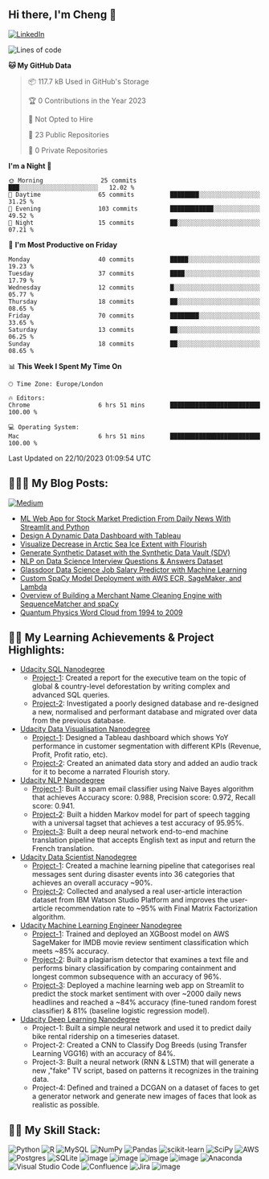 ## Hi there, I'm Cheng 👋 
[![LinkedIn](https://img.shields.io/badge/linkedin-%230077B5.svg?style=for-the-badge&logo=linkedin&logoColor=white)](https://www.linkedin.com/in/cheng-zhang-carson/)

<!--START_SECTION:waka-->
![Lines of code](https://img.shields.io/badge/From%20Hello%20World%20I%27ve%20Written-1.9%20million%20lines%20of%20code-blue)

**🐱 My GitHub Data** 

> 📦 117.7 kB Used in GitHub's Storage 
 > 
> 🏆 0 Contributions in the Year 2023
 > 
> 🚫 Not Opted to Hire
 > 
> 📜 23 Public Repositories 
 > 
> 🔑 0 Private Repositories 
 > 
**I'm a Night 🦉** 

```text
🌞 Morning                25 commits          ███░░░░░░░░░░░░░░░░░░░░░░   12.02 % 
🌆 Daytime                65 commits          ████████░░░░░░░░░░░░░░░░░   31.25 % 
🌃 Evening                103 commits         ████████████░░░░░░░░░░░░░   49.52 % 
🌙 Night                  15 commits          ██░░░░░░░░░░░░░░░░░░░░░░░   07.21 % 
```
📅 **I'm Most Productive on Friday** 

```text
Monday                   40 commits          █████░░░░░░░░░░░░░░░░░░░░   19.23 % 
Tuesday                  37 commits          ████░░░░░░░░░░░░░░░░░░░░░   17.79 % 
Wednesday                12 commits          █░░░░░░░░░░░░░░░░░░░░░░░░   05.77 % 
Thursday                 18 commits          ██░░░░░░░░░░░░░░░░░░░░░░░   08.65 % 
Friday                   70 commits          ████████░░░░░░░░░░░░░░░░░   33.65 % 
Saturday                 13 commits          ██░░░░░░░░░░░░░░░░░░░░░░░   06.25 % 
Sunday                   18 commits          ██░░░░░░░░░░░░░░░░░░░░░░░   08.65 % 
```


📊 **This Week I Spent My Time On** 

```text
🕑︎ Time Zone: Europe/London

🔥 Editors: 
Chrome                   6 hrs 51 mins       █████████████████████████   100.00 % 

💻 Operating System: 
Mac                      6 hrs 51 mins       █████████████████████████   100.00 % 
```


 Last Updated on 22/10/2023 01:09:54 UTC
<!--END_SECTION:waka-->

## 🧑🏻‍🌾 My Blog Posts: 
[![Medium](https://img.shields.io/badge/Medium-12100E?style=for-the-badge&logo=medium&logoColor=white)](https://medium.com/@kyoto-cheng)
- [ML Web App for Stock Market Prediction From Daily News With Streamlit and Python](https://medium.com/swlh/build-a-ml-web-app-for-stock-market-prediction-from-daily-news-with-streamlit-and-python-7c4cf918d9b4)
- [Design A Dynamic Data Dashboard with Tableau](https://towardsdatascience.com/design-a-dynamic-data-dashboard-with-tableau-e78cb91af212)
- [Visualize Decrease in Arctic Sea Ice Extent with Flourish](https://towardsdatascience.com/a-visualization-of-decrease-in-arctic-sea-ice-extent-over-past-40-years-fb377bdf94a1)
- [Generate Synthetic Dataset with the Synthetic Data Vault (SDV)](https://medium.com/geekculture/generate-synthetic-dataset-with-the-synthetic-data-vault-sdv-26b564b8fe15)
- [NLP on Data Science Interview Questions & Answers Dataset](https://towardsdatascience.com/nlp-on-data-science-interview-questions-answers-dataset-5e7b31f749cf)
- [Glassdoor Data Science Job Salary Predictor with Machine Learning](https://medium.com/geekculture/data-science-job-salary-predictor-with-machine-learning-from-glassdoor-ad1ca38c6175)
- [Custom SpaCy Model Deployment with AWS ECR, SageMaker, and Lambda](https://towardsdatascience.com/a-custom-spacy-model-deployment-with-aws-ecr-sagemaker-lambda-72a488fe58)
- [Overview of Building a Merchant Name Cleaning Engine with SequenceMatcher and spaCy](https://towardsdatascience.com/an-overview-of-building-a-merchant-name-cleaning-engine-with-sequencematcher-and-spacy-9d8138b9aace)
- [Quantum Physics Word Cloud from 1994 to 2009](https://towardsdatascience.com/lets-generate-a-quantum-physics-word-cloud-from-1994-to-2009-d53ee1bf4825)

## 🧗🏻 My Learning Achievements & Project Highlights: 
- [Udacity SQL Nanodegree](https://graduation.udacity.com/confirm/GAFFAGZP)
  - [Project-1](https://github.com/kyoto-cheng/SQL-Analyze-Deforestation): Created a report for the executive team on the topic of global & country-level deforestation by writing complex and advanced SQL queries. 
  - [Project-2](https://github.com/kyoto-cheng/SQL-Design-New-PostgreSQL-Database): Investigated a poorly designed database and re-designed a new, normalised and performant database and migrated over data from the previous database.  
- [Udacity Data Visualisation Nanodegree](https://graduation.udacity.com/confirm/AD44QHWJ)
  - [Project-1](https://medium.com/towards-data-science/design-a-dynamic-data-dashboard-with-tableau-e78cb91af212): Designed a Tableau dashboard which shows YoY performance in customer segmentation with different KPIs (Revenue, Profit, Profit ratio, etc).
  - [Project-2](https://medium.com/towards-data-science/a-visualization-of-decrease-in-arctic-sea-ice-extent-over-past-40-years-fb377bdf94a1): Created an animated data story and added an audio track for it to become a narrated Flourish story. 
- [Udacity NLP Nanodegree](https://graduation.udacity.com/confirm/YSHK6MDV)
  - [Project-1](https://github.com/kyoto-cheng/Spam-Classifier-with-Naive-Bayes-Algorithm): Built a spam email classifier using Naive Bayes algorithm that achieves Accuracy score: 0.988, Precision score: 0.972, Recall score: 0.941.
  - [Project-2](https://github.com/kyoto-cheng/Hidden-Markov-Model-for-Part-of-Speech-Tagging): Built a hidden Markov model for part of speech tagging with a universal tagset that achieves a test accuracy of 95.95%. 
  - [Project-3](https://github.com/kyoto-cheng/NLP-Machine-Learning-Translation): Built a deep neural network end-to-end machine translation pipeline that accepts English text as input and return the French translation.  
- [Udacity Data Scientist Nanodegree](https://graduation.udacity.com/confirm/ZHLH4AAE)
  - [Project-1](https://github.com/kyoto-cheng/Machine-Learning-On-Disaster-Response-Project): Created a machine learning pipeline that categorises real messages sent during disaster events into 36 categories that achieves an overall accuracy ~90%. 
  - [Project-2](https://github.com/kyoto-cheng/IBM-Articles-Recommendation-with-Machine-Learning): Collected and analysed a real user-article interaction dataset from IBM Watson Studio Platform and improves the user-article recommendation rate to ~95% with Final Matrix Factorization algorithm. 
- [Udacity Machine Learning Engineer Nanodegree](https://graduation.udacity.com/confirm/PRYYR69M)
  - [Project-1](https://github.com/kyoto-cheng/LSTM-Sentiment-Analysis-with-AWS-SageMaker): Trained and deployed an XGBoost model on AWS SageMaker for IMDB movie review sentiment classification which meets ~85% accuracy.
  - [Project-2](https://github.com/kyoto-cheng/NLP-On-Plagiarism-Detection): Built a plagiarism detector that examines a text file and performs binary classification by comparing containment and longest common subsequence with an accuracy of 96%. 
  - [Project-3](https://medium.com/swlh/build-a-ml-web-app-for-stock-market-prediction-from-daily-news-with-streamlit-and-python-7c4cf918d9b4): Deployed a machine learning web app on Streamlit to predict the stock market sentiment with over ~2000 daily news headlines and reached a ~84% accuracy (fine-tuned random forest classifier) & 81% (baseline logistic regression model). 
- [Udacity Deep Learning Nanodegree](https://graduation.udacity.com/confirm/XKVJEVVR)
  - Project-1: Built a simple neural network and used it to predict daily bike rental ridership on a timeseries dataset.
  - Project-2: Created a CNN to Classify Dog Breeds (using Transfer Learning VGG16) with an accuracy of 84%. 
  - Project-3: Built a neural network (RNN & LSTM) that will generate a new ,"fake" TV script, based on patterns it recognizes in the training data.
  - Project-4: Defined and trained a DCGAN on a dataset of faces to get a generator network and generate new images of faces that look as realistic as possible. 

## 🥷🏻 My Skill Stack:
![Python](https://img.shields.io/badge/python-3670A0?style=for-the-badge&logo=python&logoColor=ffdd54)
![R](https://img.shields.io/badge/r-%23276DC3.svg?style=for-the-badge&logo=r&logoColor=white)
![MySQL](https://img.shields.io/badge/mysql-%2300f.svg?style=for-the-badge&logo=mysql&logoColor=white)
![NumPy](https://img.shields.io/badge/numpy-%23013243.svg?style=for-the-badge&logo=numpy&logoColor=white)
![Pandas](https://img.shields.io/badge/pandas-%23150458.svg?style=for-the-badge&logo=pandas&logoColor=white)
![scikit-learn](https://img.shields.io/badge/scikit--learn-%23F7931E.svg?style=for-the-badge&logo=scikit-learn&logoColor=white)
![SciPy](https://img.shields.io/badge/SciPy-%230C55A5.svg?style=for-the-badge&logo=scipy&logoColor=%white)
![AWS](https://img.shields.io/badge/AWS-%23FF9900.svg?style=for-the-badge&logo=amazon-aws&logoColor=white)
![Postgres](https://img.shields.io/badge/postgres-%23316192.svg?style=for-the-badge&logo=postgresql&logoColor=white)
![SQLite](https://img.shields.io/badge/sqlite-%2307405e.svg?style=for-the-badge&logo=sqlite&logoColor=white)
![image](https://img.shields.io/badge/Tableau-E97627?style=for-the-badge&logo=Tableau&logoColor=white)
![image](https://img.shields.io/badge/Colab-F9AB00?style=for-the-badge&logo=googlecolab&color=525252)
![image](https://img.shields.io/badge/Jupyter-F37626.svg?&style=for-the-badge&logo=Jupyter&logoColor=white)
![image](https://img.shields.io/badge/Streamlit-FF4B4B?style=for-the-badge&logo=Streamlit&logoColor=white)
![Anaconda](https://img.shields.io/badge/Anaconda-%2344A833.svg?style=for-the-badge&logo=anaconda&logoColor=white)
![Visual Studio Code](https://img.shields.io/badge/Visual%20Studio%20Code-0078d7.svg?style=for-the-badge&logo=visual-studio-code&logoColor=white)
![Confluence](https://img.shields.io/badge/confluence-%23172BF4.svg?style=for-the-badge&logo=confluence&logoColor=white)
![Jira](https://img.shields.io/badge/jira-%230A0FFF.svg?style=for-the-badge&logo=jira&logoColor=white)
![image](https://img.shields.io/badge/GitHub-100000?style=for-the-badge&logo=github&logoColor=white)
